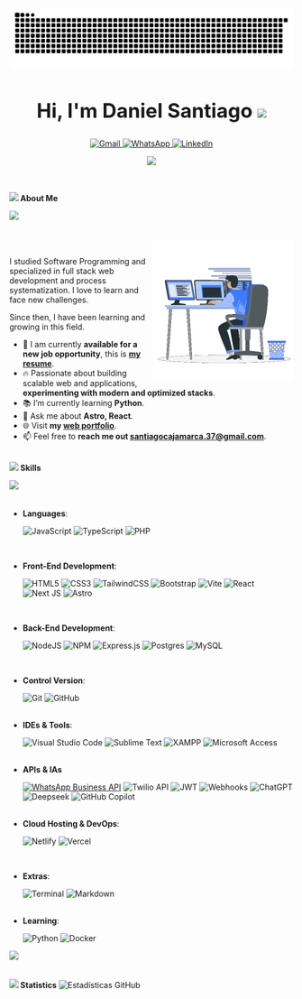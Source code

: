 <p align = "center">
	<img src = "https://github.com/7oSkaaa/7oSkaaa/blob/output/github-contribution-grid-snake.svg?" alt = "Snake Game"/>
</p>

<div align="center">

  <h2 style="font-size: 2.5em; font-weight: bold; border-bottom: none;">
    Hi, I'm Daniel Santiago 
    <img src="https://media.giphy.com/media/hvRJCLFzcasrR4ia7z/giphy.gif" width="35">
  </h2>

  <p>
    <a href="mailto:ahmed.7oskaa@gmail.com">
      <img src="https://img.shields.io/badge/Gmail-EA4335?style=for-the-badge&logo=gmail&logoColor=white" alt="Gmail"/>
    </a>
    <a href="https://wa.me/0201208822340">
      <img src="https://img.shields.io/badge/WhatsApp-25D366?style=for-the-badge&logo=whatsapp&logoColor=white" alt="WhatsApp"/>
    </a>
    <a href="https://www.linkedin.com/in/7oskaa/" target="_blank">
      <img src="https://img.shields.io/badge/LinkedIn-0077B5?style=for-the-badge&logo=linkedin&logoColor=white" alt="LinkedIn"/>
    </a>
  </p>

</div>

<p align="center">
  <a href="https://github.com/DenverCoder1/readme-typing-svg">
    <img src="https://readme-typing-svg.herokuapp.com?font=Time+New+Roman&color=cyan&size=25&center=true&vCenter=true&width=1000&height=100&lines=Self-taught+Full+Stack+Developer,;Software+Programming+Student,;Learning+And+Researching+Continuously,;Love+To+Learn+New+Stuffs,;Passionate+About+Technology+And+Innovation,;Building+Projects+From+Scratch,;A+Boy+With+A+Growth+Mindset,;Always+Curious+And+Exploring+New+Tools+And+Languages+..%E2%9D%A4;">
  </a>
</p>
<br>

<img src="https://giphy.com/gifs/yemsstudio-theimpossibleheir-royalroader-Mlo4NM8o0pbTHcof2M" width="25"><b> About Me</b>


<img src="https://user-images.githubusercontent.com/73097560/115834477-dbab4500-a447-11eb-908a-139a6edaec5c.gif"><br><br>

<picture> <img align="right" src="https://github.com/0xAbdulKhalid/0xAbdulKhalid/raw/main/assets/mdImages/Right_Side.gif" width = 250px></picture>
<br>

<p>I studied Software Programming and specialized in full stack web development and process systematization. I love to learn and face new challenges.</p>
<p>Since then, I have been learning and growing in this field.</p>

- 📄 I am currently **available for a new job opportunity**, this is **[my resume](https://read.cv/0xabdulkhalid)**.
- 🔥 Passionate about building scalable web and applications, **experimenting with modern and optimized stacks**.
- 📚 I’m currently learning **Python**.
- 💬 Ask me about **Astro, React**.
- 🌐 Visit **my [web portfolio](https://www.0xabdulkhalid.ml)**.
- 📫 Feel free to **reach me out
santiagocajamarca.37@gmail.com**.
<br><br>

<img src="https://media2.giphy.com/media/QssGEmpkyEOhBCb7e1/giphy.gif?cid=ecf05e47a0n3gi1bfqntqmob8g9aid1oyj2wr3ds3mg700bl&rid=giphy.gif" width ="25"><b> **Skills**</b>
<br>

<img src="https://user-images.githubusercontent.com/73097560/115834477-dbab4500-a447-11eb-908a-139a6edaec5c.gif"><br><br>

<p align="center">

- **Languages**:
    
   ![JavaScript](https://img.shields.io/badge/JavaScript%20-%23F7DF1E.svg?style=for-the-badge&logo=javascript&logoColor=black)
  ![TypeScript](https://img.shields.io/badge/typescript-%23007ACC.svg?style=for-the-badge&logo=typescript&logoColor=white)
  ![PHP](https://img.shields.io/badge/php-%23777BB4.svg?style=for-the-badge&logo=php&logoColor=white)
<br>   
    
- **Front-End Development**:

   ![HTML5](https://img.shields.io/badge/HTML5%20-%23E34F26.svg?style=for-the-badge&logo=html5&logoColor=white)
   ![CSS3](https://img.shields.io/badge/css3-%231572B6.svg?style=for-the-badge&logo=css3&logoColor=white)
  ![TailwindCSS](https://img.shields.io/badge/tailwindcss-%2338B2AC.svg?style=for-the-badge&logo=tailwind-css&logoColor=white)
  ![Bootstrap](https://img.shields.io/badge/bootstrap-%238511FA.svg?style=for-the-badge&logo=bootstrap&logoColor=white)
  ![Vite](https://img.shields.io/badge/vite-%23646CFF.svg?style=for-the-badge&logo=vite&logoColor=white)
  ![React](https://img.shields.io/badge/react-%2320232a.svg?style=for-the-badge&logo=react&logoColor=%2361DAFB)
  ![Next JS](https://img.shields.io/badge/Next-black?style=for-the-badge&logo=next.js&logoColor=white)
  ![Astro](https://img.shields.io/badge/astro-%232C2052.svg?style=for-the-badge&logo=astro&logoColor=white)
<br>

- **Back-End Development**:

  ![NodeJS](https://img.shields.io/badge/node.js-6DA55F?style=for-the-badge&logo=node.js&logoColor=white)
  ![NPM](https://img.shields.io/badge/NPM-%23CB3837.svg?style=for-the-badge&logo=npm&logoColor=white)
  ![Express.js](https://img.shields.io/badge/express.js-%23404d59.svg?style=for-the-badge&logo=express&logoColor=%2361DAFB)
  ![Postgres](https://img.shields.io/badge/postgres-%23316192.svg?style=for-the-badge&logo=postgresql&logoColor=white)
  ![MySQL](https://img.shields.io/badge/mysql-4479A1.svg?style=for-the-badge&logo=mysql&logoColor=white)
<br>

- **Control Version**:

    ![Git](https://img.shields.io/badge/git-%23F05033.svg?style=for-the-badge&logo=git&logoColor=white)
    ![GitHub](https://img.shields.io/badge/github-%23121011.svg?style=for-the-badge&logo=github&logoColor=white)
  <br><br>

- **IDEs & Tools**:
  
    ![Visual Studio Code](https://img.shields.io/badge/Visual%20Studio%20Code-007ACC?style=for-the-badge&logo=visual-studio-code&logoColor=white)
    ![Sublime Text](https://img.shields.io/badge/Sublime%20Text-000000?style=for-the-badge&logo=sublimetext&logoColor=FF9800)
    ![XAMPP](https://img.shields.io/badge/XAMPP-F37623?style=for-the-badge&logo=xampp&logoColor=white)
    ![Microsoft Access](https://img.shields.io/badge/Microsoft_Access-A4373A?style=for-the-badge&logo=microsoft-access&logoColor=white)
  <br><br>

- **APIs & IAs**

    [![WhatsApp Business API](https://img.shields.io/badge/WhatsApp_Business_API-25D366?style=for-the-badge&logo=whatsapp&logoColor=white)](https://developers.facebook.com/docs/whatsapp/cloud-api/)
   ![Twilio API](https://img.shields.io/badge/Twilio_API-F22F46?style=for-the-badge&logo=twilio&logoColor=white)
   ![JWT](https://img.shields.io/badge/JWT-000000?style=for-the-badge&logo=jsonwebtokens&logoColor=white)
   ![Webhooks](https://img.shields.io/badge/Webhooks-FF6C37?style=for-the-badge&logo=webhooks&logoColor=white)
   ![ChatGPT](https://img.shields.io/badge/ChatGPT-412991?style=for-the-badge&logo=openai&logoColor=white)
   ![Deepseek](https://img.shields.io/badge/Deepseek-000000?style=for-the-badge&logo=deepseek&logoColor=white)
   ![GitHub Copilot](https://img.shields.io/badge/GitHub_Copilot-000000?style=for-the-badge&logo=github&logoColor=white)
<br><br>

- **Cloud Hosting & DevOps**:

    ![Netlify](https://img.shields.io/badge/netlify-%23000000.svg?style=for-the-badge&logo=netlify&logoColor=#00C7B7)
    ![Vercel](https://img.shields.io/badge/vercel-%23000000.svg?style=for-the-badge&logo=vercel&logoColor=white) 
<br>

- **Extras**:

    ![Terminal](https://img.shields.io/badge/Terminal-%23054020?style=for-the-badge&logo=gnu-bash&logoColor=white)
    ![Markdown](https://img.shields.io/badge/markdown-%23000000.svg?style=for-the-badge&logo=markdown&logoColor=white)
  <br><br>

- **Learning**:
  
  ![Python](https://img.shields.io/badge/python-3670A0?style=for-the-badge&logo=python&logoColor=ffdd54)
  ![Docker](https://img.shields.io/badge/docker-%230db7ed.svg?style=for-the-badge&logo=docker&logoColor=white)
  <br>
</p>

<img src="https://user-images.githubusercontent.com/73097560/115834477-dbab4500-a447-11eb-908a-139a6edaec5c.gif"><br><br>

<img src="https://media.giphy.com/media/AwF7v6vu5GQUqZPMPc/giphy.gif" width="25"><b> **Statistics**</b>
![Estadísticas GitHub](https://github-readme-stats.vercel.app/api?username=Xanty10RR&show_icons=true&theme=radical&hide_border=true)
